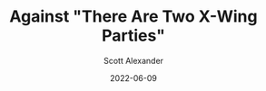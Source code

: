 ---
layout: podcast
title: "Against \"There Are Two X-Wing Parties\""
author: Scott Alexander
description: https://astralcodexten.substack.com/p/against-there-are-two-x-wing-parties
date: 2022-06-09
length: 760346
duration: 190
guid: against-there-are-two-x-wing-parties
---